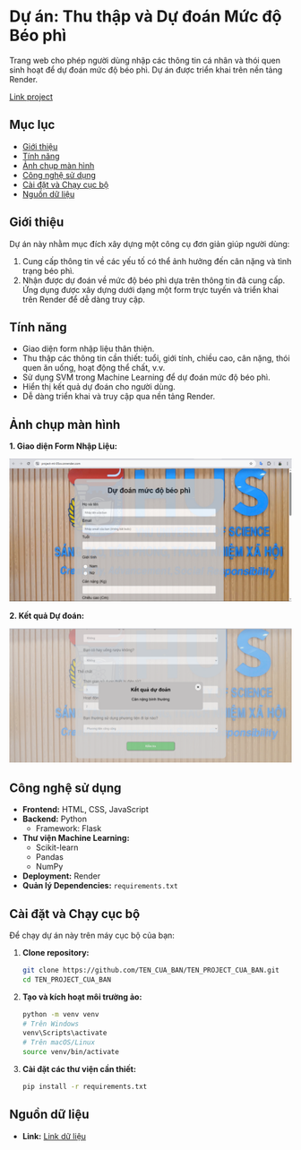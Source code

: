 # Dự án: Thu thập và Dự đoán Mức độ Béo phì

Trang web cho phép người dùng nhập các thông tin cá nhân và thói quen sinh hoạt để dự đoán mức độ béo phì. Dự án được triển khai trên nền tảng Render.

[Link project](https://project-ml-05xv.onrender.com/)

## Mục lục

- [Giới thiệu](#giới-thiệu)
- [Tính năng](#tính-năng)
- [Ảnh chụp màn hình](#ảnh-chụp-màn-hình)
- [Công nghệ sử dụng](#công-nghệ-sử-dụng)
- [Cài đặt và Chạy cục bộ](#cài-đặt-và-chạy-cục-bộ)
- [Nguồn dữ liệu](#nguồn-dữ-liệu)


## Giới thiệu

Dự án này nhằm mục đích xây dựng một công cụ đơn giản giúp người dùng:
1.  Cung cấp thông tin về các yếu tố có thể ảnh hưởng đến cân nặng và tình trạng béo phì.
2.  Nhận được dự đoán về mức độ béo phì dựa trên thông tin đã cung cấp.
Ứng dụng được xây dựng dưới dạng một form trực tuyến và triển khai trên Render để dễ dàng truy cập.

## Tính năng

-   Giao diện form nhập liệu thân thiện.
-   Thu thập các thông tin cần thiết: tuổi, giới tính, chiều cao, cân nặng, thói quen ăn uống, hoạt động thể chất, v.v.
-   Sử dụng SVM trong Machine Learning để dự đoán mức độ béo phì.
-   Hiển thị kết quả dự đoán cho người dùng.
-   Dễ dàng triển khai và truy cập qua nền tảng Render.

## Ảnh chụp màn hình

**1. Giao diện Form Nhập Liệu:**

![Giao diện Form Nhập Liệu](assets/ml1.png) 

**2. Kết quả Dự đoán:**

![Kết quả Dự đoán](assets/ml2.png) 

## Công nghệ sử dụng

-   **Frontend:** HTML, CSS, JavaScript
-   **Backend:** Python
    -   Framework: Flask
-   **Thư viện Machine Learning:**
    -   Scikit-learn
    -   Pandas 
    -   NumPy 
-   **Deployment:** Render
-   **Quản lý Dependencies:** `requirements.txt`

## Cài đặt và Chạy cục bộ

Để chạy dự án này trên máy cục bộ của bạn:

1.  **Clone repository:**
    ```bash
    git clone https://github.com/TEN_CUA_BAN/TEN_PROJECT_CUA_BAN.git
    cd TEN_PROJECT_CUA_BAN
    ```

2.  **Tạo và kích hoạt môi trường ảo:**
    ```bash
    python -m venv venv
    # Trên Windows
    venv\Scripts\activate
    # Trên macOS/Linux
    source venv/bin/activate
    ```

3.  **Cài đặt các thư viện cần thiết:**
    ```bash
    pip install -r requirements.txt
    ```

## Nguồn dữ liệu

-   **Link:** [Link dữ liệu](https://archive.ics.uci.edu/dataset/544/estimation+of+obesity+levels+based+on+eating+habits+and+physical+condition?fbclid=IwY2xjawF6J71leHRuA2FlbQIxMAABHQ9DdyYYugLZqAKX823AaUEejEMVGZWxmlsLek-6sOi6W1-PDWLeE_30mA_aem_cIbbWQ8MKp0CpZzE22S_Tw)
